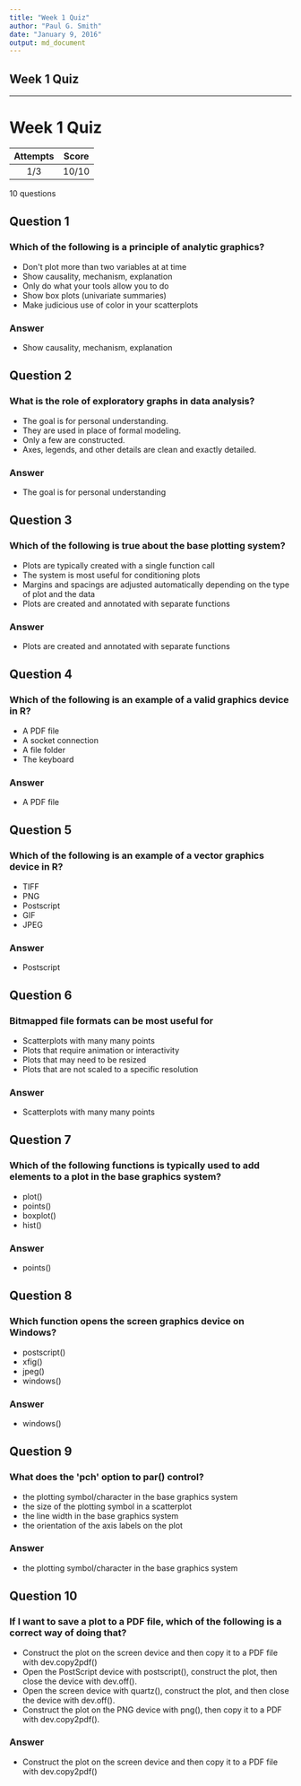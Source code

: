 ```yaml
---
title: "Week 1 Quiz"
author: "Paul G. Smith"
date: "January 9, 2016"
output: md_document
---
```


## Week 1 Quiz
------------

Week 1 Quiz
===========  

|Attempts|Score|  
|:------:|:---:|  
|   1/3  |10/10|  

10 questions

Question 1 
----------
### Which of the following is a principle of analytic graphics?

- Don't plot more than two variables at at time
- Show causality, mechanism, explanation
- Only do what your tools allow you to do
- Show box plots (univariate summaries)
- Make judicious use of color in your scatterplots

### Answer
- Show causality, mechanism, explanation


Question 2 
----------
### What is the role of exploratory graphs in data analysis?

- The goal is for personal understanding.
- They are used in place of formal modeling.
- Only a few are constructed.
- Axes, legends, and other details are clean and exactly detailed.

### Answer
- The goal is for personal understanding

Question 3
----------
### Which of the following is true about the base plotting system?

- Plots are typically created with a single function call
- The system is most useful for conditioning plots
- Margins and spacings are adjusted automatically depending on the type of plot and the data
- Plots are created and annotated with separate functions

### Answer
- Plots are created and annotated with separate functions

Question 4
----------
### Which of the following is an example of a valid graphics device in R?

- A PDF file
- A socket connection
- A file folder
- The keyboard

### Answer
- A PDF file

Question 5
----------
### Which of the following is an example of a vector graphics device in R?

- TIFF
- PNG
- Postscript
- GIF
- JPEG

### Answer
- Postscript

Question 6
----------
### Bitmapped file formats can be most useful for

- Scatterplots with many many points
- Plots that require animation or interactivity
- Plots that may need to be resized
- Plots that are not scaled to a specific resolution

### Answer
- Scatterplots with many many points

Question 7
----------
### Which of the following functions is typically used to add elements to a plot in the base graphics system?

- plot()
- points()
- boxplot()
- hist()

### Answer
- points()

Question 8
----------
### Which function opens the screen graphics device on Windows?

- postscript()
- xfig()
- jpeg()
- windows()

### Answer
- windows()

Question 9
----------
### What does the 'pch' option to par() control?

- the plotting symbol/character in the base graphics system
- the size of the plotting symbol in a scatterplot
- the line width in the base graphics system
- the orientation of the axis labels on the plot

### Answer
- the plotting symbol/character in the base graphics system

Question 10
-----------
### If I want to save a plot to a PDF file, which of the following is a correct way of doing that?

- Construct the plot on the screen device and then copy it to a PDF file with dev.copy2pdf()
- Open the PostScript device with postscript(), construct the plot, then close the device with dev.off().
- Open the screen device with quartz(), construct the plot, and then close the device with dev.off().
- Construct the plot on the PNG device with png(), then copy it to a PDF with dev.copy2pdf().

### Answer
- Construct the plot on the screen device and then copy it to a PDF file with dev.copy2pdf()


